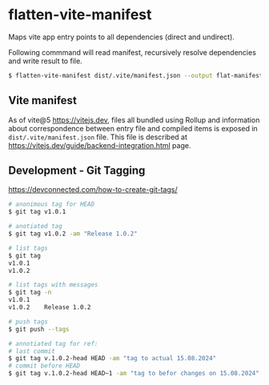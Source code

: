 
# flatten-vite-manifest

Maps vite app entry points to all dependencies (direct and undirect).


Following commmand will read manifest, recursively resolve dependencies
and write result to file.

```sh
$ flatten-vite-manifest dist/.vite/manifest.json --output flat-manifest.json
```


## Vite manifest

As of vite@5 https://vitejs.dev, files all bundled using Rollup and 
information about correspondence between entry file
and compiled items is exposed in `dist/.vite/manifest.json`
file. This file is described at 
https://vitejs.dev/guide/backend-integration.html page.




## Development - Git Tagging

https://devconnected.com/how-to-create-git-tags/

```sh
# anonimous tag for HEAD
$ git tag v1.0.1

# anotiated tag
$ git tag v1.0.2 -am "Release 1.0.2"

# list tags
$ git tag
v1.0.1
v1.0.2

# list tags with messages
$ git tag -n
v1.0.1
v1.0.2    Release 1.0.2

# push tags
$ git push --tags

# annotiated tag for ref:
# last commit
$ git tag v.1.0.2-head HEAD -am "tag to actual 15.08.2024"
# commit before HEAD
$ git tag v.1.0.2-head HEAD~1 -am "tag to befor changes on 15.08.2024"
```
